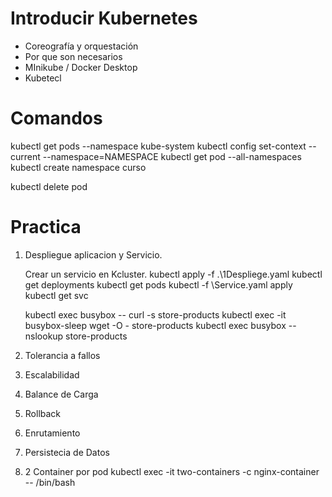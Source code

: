 # Introducir Kubernetes

- Coreografía y orquestación
- Por que son necesarios
- MInikube / Docker Desktop
- Kubetecl
# Comandos
kubectl get pods --namespace kube-system
kubectl config set-context --current --namespace=NAMESPACE
 kubectl get pod  --all-namespaces
 kubectl create namespace curso

 kubectl delete pod




# Practica
1. Despliegue aplicacion y Servicio.

   Crear un servicio en Kcluster.
   kubectl apply -f .\1Despliege.yaml 
   kubectl get deployments
   kubectl get pods
   kubectl -f \Service.yaml apply
   kubectl get svc

   kubectl exec busybox -- curl -s store-products
   kubectl exec -it busybox-sleep wget -O - store-products
   kubectl exec busybox -- nslookup store-products

2. Tolerancia a fallos
3. Escalabilidad
4. Balance de Carga
5. Rollback
6. Enrutamiento
7. Persistecia de Datos
8. 2 Container por pod
kubectl exec -it two-containers -c nginx-container -- /bin/bash










